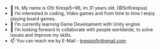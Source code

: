 - 👋 Hi, My name is Ofir Krespi5=96, im 31 years old. (@SirKrespus)
- 👀 I’m interested in coding, Video games and from time to time I enjoy playing board games. 
- 🌱 I’m currently learning Game Development with Unity engine.
- 💞️ I’m looking forward to collaborate with people worldwide, to solve issues and improve my skills.
- 📫 You can reach me by E-Mail - krespiofir@gmail.com

<!---
SirKrespus/SirKrespus is a ✨ special ✨ repository because its `README.md` (this file) appears on your GitHub profile.
You can click the Preview link to take a look at your changes.
--->
